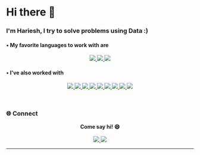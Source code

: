   # Hi there 👋

  ### I'm Hariesh, I try to solve problems using Data :)
  
  #### • My favorite languages to work with are
  <p align="center"> 
      <a href="#"> <img src = "https://img.shields.io/badge/Python-14354C?style=for-the-badge&logo=python&logoColor=white"> </a> 
      <a href="#"> <img src = "https://img.shields.io/badge/R-276DC3?style=for-the-badge&logo=r&logoColor=white"> </a>
      <a href="#"> <img src = "https://img.shields.io/badge/Shell_Script-121011?style=for-the-badge&logo=gnu-bash&logoColor=white"> </a>
  </p>
 	
  #### • I've also worked with
  <p align="center"> 
      <a href="#"> <img src = "https://img.shields.io/badge/MySQL-005C84?style=for-the-badge&logo=mysql&logoColor=white"> </a> 
      <a href="#"> <img src = "https://img.shields.io/badge/C-00599C?style=for-the-badge&logo=c&logoColor=white"> </a>
      <a href="#"> <img src = "https://img.shields.io/badge/C%2B%2B-00599C?style=for-the-badge&logo=c%2B%2B&logoColor=white"> </a>
      <a href="#"> <img src = "https://img.shields.io/badge/Java-ED8B00?style=for-the-badge&logo=java&logoColor=white"> </a>
      <a href="#"> <img src = "https://img.shields.io/badge/HTML5-E34F26?style=for-the-badge&logo=html5&logoColor=white"> </a>
      <a href="#"> <img src = "https://img.shields.io/badge/CSS3-1572B6?style=for-the-badge&logo=css3&logoColor=white"> </a>
      <a href="#"> <img src = "https://img.shields.io/badge/JavaScript-F7DF1E?style=for-the-badge&logo=javascript&logoColor=black"> </a>
      <a href="#"> <img src = "https://img.shields.io/badge/PyTorch-EE4C2C?style=for-the-badge&logo=pytorch&logoColor=white"> </a>
      <a href="#"> <img src = "https://img.shields.io/badge/TensorFlow-FF6F00?style=for-the-badge&logo=tensorflow&logoColor=white"> </a> 
  </p>  

<br>

### 🌐 Connect
<p align="center">
  <b> Come say hi! 😄
  <!--<b> Or, checkout: https://harieshrp.netlify.app/ </b>-->
    <br><br>
  <a href="https://github.com/hariesh07" target="_blank">
    <img src="https://img.shields.io/badge/GitHub-181717?style=for-the-badge&logo=github&logoColor=white" />
  </a>
  <a href="https://linkedin.com/in/harieshrp" target="_blank">
    <img src="https://img.shields.io/badge/LinkedIn-0A66C2?style=for-the-badge&logo=linkedin&logoColor=white" />
  </a>
  
</p>

---

